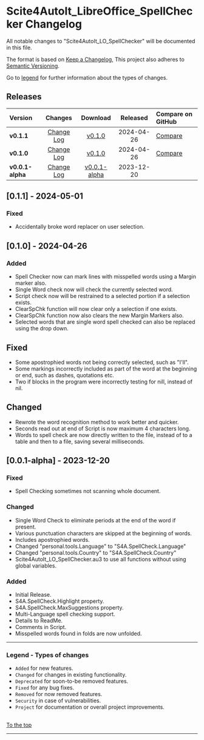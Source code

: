 # Scite4AutoIt_LibreOffice_SpellChecker Changelog

All notable changes to "Scite4AutoIt_LO_SpellChecker" will be documented in this file.

The format is based on [Keep a Changelog](https://keepachangelog.com/en/1.1.0/),
This project also adheres to [Semantic Versioning](https://semver.org/spec/v2.0.0.html).

Go to [legend](#legend---types-of-changes) for further information about the types of changes.

## Releases

|    Version           |    Changes                              |    Download                    |     Released   |    Compare on GitHub       |
|:---------------------|:---------------------------------------:|:------------------------------:|:--------------:|:---------------------------|
|    **v0.1.1**        | [Change Log](#011---2024-05-01)         | [v0.1.0][v0.1.1]               | 2024-04-26     | [Compare][v0.1.1-Compare]  |
|    **v0.1.0**        | [Change Log](#010---2024-04-26)         | [v0.1.0][v0.1.0]               | 2024-04-26     | [Compare][v0.1.0-Compare]  |
|    **v0.0.1-alpha**  | [Change Log](#001-alpha---2023-12-20)   | [v0.0.1-alpha][v0.0.1-alpha]   | 2023-12-20     |                            |

## [0.1.1] - 2024-05-01

### Fixed

- Accidentally broke word replacer on user selection.

## [0.1.0] - 2024-04-26

### Added

- Spell Checker now can mark lines with misspelled words using a Margin marker also.
- Single Word check now will check the currently selected word.
- Script check now will be restrained to a selected portion if a selection exists.
- ClearSpChk function will now clear only a selection if one exists.
- ClearSpChk function now also clears the new Margin Markers also.
- Selected words that are single word spell checked can also be replaced using the drop down.

## Fixed

- Some apostrophied words not being correctly selected, such as "I'll".
- Some markings incorrectly included as part of the word at the beginning or end, such as dashes, quotations etc.
- Two if blocks in the program were incorrectly testing for nill, instead of nil.

## Changed

- Rewrote the word recognition method to work better and quicker.
- Seconds read out at end of Script is now maximum 4 characters long.
- Words to spell check are now directly written to the file, instead of to a table and then to a file, saving several milliseconds.

## [0.0.1-alpha] - 2023-12-20

### Fixed

- Spell Checking sometimes not scanning whole document.

### Changed

- Single Word Check to eliminate periods at the end of the word if present.
- Various punctuation characters are skipped at the beginning of words.
- Includes apostrophied words.
- Changed "personal.tools.Language" to "S4A.SpellCheck.Language"
- Changed "personal.tools.Country" to  "S4A.SpellCheck.Country"
- Scite4AutoIt_LO_SpellChecker.au3 to use all functions without using global variables.

### Added

- Initial Release.
- S4A.SpellCheck.Highlight property.
- S4A.SpellCheck.MaxSuggestions property.
- Multi-Language spell checking support.
- Details to ReadMe.
- Comments in Script.
- Misspelled words found in folds are now unfolded.

---

### Legend - Types of changes

- `Added` for new features.
- `Changed` for changes in existing functionality.
- `Deprecated` for soon-to-be removed features.
- `Fixed` for any bug fixes.
- `Removed` for now removed features.
- `Security` in case of vulnerabilities.
- `Project` for documentation or overall project improvements.

##

[To the top](#releases)

---

[v0.1.0-Compare]:	https://github.com/donnyh13/Au3LibreOffice/compare/v0.0.1-alpha...v0.1.0
[v0.1.1-Compare]:	https://github.com/donnyh13/Au3LibreOffice/compare/v0.1.0...v0.1.1

[v0.1.1]:	https://github.com/donnyh13/Au3LibreOffice/releases/tag/v0.1.1
[v0.1.0]:	https://github.com/donnyh13/Au3LibreOffice/releases/tag/v0.1.0
[v0.0.1-alpha]:	https://github.com/donnyh13/Scite4AutoIt_LibreOffice_SpellChecker/releases/tag/0.0.1-alpha
